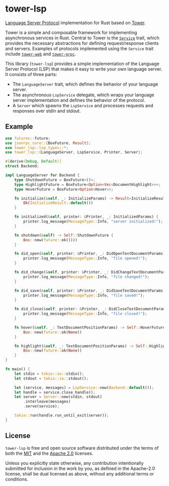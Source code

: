 # tower-lsp

[Language Server Protocol] implementation for Rust based on [Tower].

[Language Server Protocol]: https://microsoft.github.io/language-server-protocol
[Tower]: https://github.com/tower-rs/tower

Tower is a simple and composable framework for implementing asynchronous
services in Rust. Central to Tower is the [`Service`] trait, which provides the
necessary abstractions for defining request/response clients and servers.
Examples of protocols implemented using the `Service` trait include
[`tower-web`] and [`tower-grpc`].

[`Service`]: https://docs.rs/tower-service/
[`tower-web`]: https://docs.rs/tower-web/
[`tower-grpc`]: https://docs.rs/tower-grpc/

This library (`tower-lsp`) provides a simple implementation of the Language
Server Protocol (LSP) that makes it easy to write your own language server. It
consists of three parts:

* The `LanguageServer` trait, which defines the behavior of your language server.
* The asynchronous `LspService` delegate, which wraps your language server
  implementation and defines the behavior of the protocol.
* A `Server` which spawns the `LspService` and processes requests and responses
  over stdin and stdout.

## Example

```rust
use futures::future;
use jsonrpc_core::{BoxFuture, Result};
use tower_lsp::lsp_types::*;
use tower_lsp::{LanguageServer, LspService, Printer, Server};

#[derive(Debug, Default)]
struct Backend;

impl LanguageServer for Backend {
    type ShutdownFuture = BoxFuture<()>;
    type HighlightFuture = BoxFuture<Option<Vec<DocumentHighlight>>>;
    type HoverFuture = BoxFuture<Option<Hover>>;

    fn initialize(&self, _: InitializeParams) -> Result<InitializeResult> {
        Ok(InitializeResult::default())
    }

    fn initialized(&self, printer: &Printer, _: InitializedParams) {
        printer.log_message(MessageType::Info, "server initialized!");
    }

    fn shutdown(&self) -> Self::ShutdownFuture {
        Box::new(future::ok(()))
    }

    fn did_open(&self, printer: &Printer, _: DidOpenTextDocumentParams) {
        printer.log_message(MessageType::Info, "file opened!");
    }

    fn did_change(&self, printer: &Printer, _: DidChangeTextDocumentParams) {
        printer.log_message(MessageType::Info, "file changed!");
    }

    fn did_save(&self, printer: &Printer, _: DidSaveTextDocumentParams) {
        printer.log_message(MessageType::Info, "file saved!");
    }

    fn did_close(&self, printer: &Printer, _: DidCloseTextDocumentParams) {
        printer.log_message(MessageType::Info, "file closed!");
    }

    fn hover(&self, _: TextDocumentPositionParams) -> Self::HoverFuture {
        Box::new(future::ok(None))
    }

    fn highlight(&self, _: TextDocumentPositionParams) -> Self::HighlightFuture {
        Box::new(future::ok(None))
    }
}

fn main() {
    let stdin = tokio::io::stdin();
    let stdout = tokio::io::stdout();

    let (service, messages) = LspService::new(Backend::default());
    let handle = service.close_handle();
    let server = Server::new(stdin, stdout)
        .interleave(messages)
        .serve(service);

    tokio::run(handle.run_until_exit(server));
}
```

## License

`tower-lsp` is free and open source software distributed under the terms of
both the [MIT](LICENSE-MIT) and the [Apache 2.0](LICENSE-APACHE) licenses.

Unless you explicitly state otherwise, any contribution intentionally submitted
for inclusion in the work by you, as defined in the Apache-2.0 license, shall be
dual licensed as above, without any additional terms or conditions.
